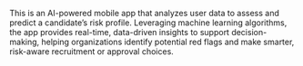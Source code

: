 This is an AI-powered mobile app that analyzes user data to assess and predict a candidate’s risk profile. Leveraging machine learning algorithms, the app provides real-time, data-driven insights to support decision-making, helping organizations identify potential red flags and make smarter, risk-aware recruitment or approval choices.
